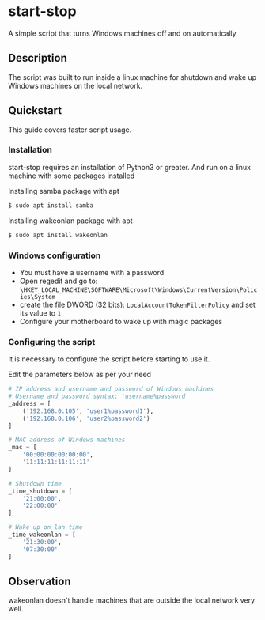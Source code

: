 # start-stop
A simple script that turns Windows machines off and on automatically
 
## Description
The script was built to run inside a linux machine for shutdown and wake up Windows machines on the local network.

## Quickstart
This guide covers faster script usage.

### Installation
start-stop requires an installation of Python3 or greater. And run on a linux machine with some packages installed

Installing samba package with apt
```bash
$ sudo apt install samba
```

Installing wakeonlan package with apt
```bash
$ sudo apt install wakeonlan
```

### Windows configuration
* You must have a username with a password
* Open regedit and go to: `\HKEY_LOCAL_MACHINE\SOFTWARE\Microsoft\Windows\CurrentVersion\Policies\System`
* create the file DWORD (32 bits): `LocalAccountTokenFilterPolicy` and set its value to `1`
* Configure your motherboard to wake up with magic packages

### Configuring the script
It is necessary to configure the script before starting to use it.

Edit the parameters below as per your need
```python
# IP address and username and password of Windows machines
# Username and password syntax: 'username%password'
_address = [
    ('192.168.0.105', 'user1%password1'),
    ('192.168.0.106', 'user2%password2')
]

# MAC address of Windows machines
_mac = [
    '00:00:00:00:00:00',
    '11:11:11:11:11:11'
]

# Shutdown time
_time_shutdown = [
    '21:00:00',
    '22:00:00'
]

# Wake up on lan time
_time_wakeonlan = [
    '21:30:00',
    '07:30:00'
]
```

## Observation
wakeonlan doesn't handle machines that are outside the local network very well.